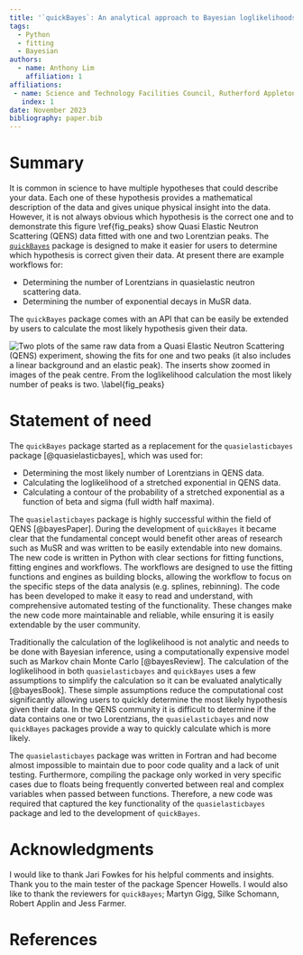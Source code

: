 ```yaml
---
title: '`quickBayes`: An analytical approach to Bayesian loglikelihoods'
tags:
  - Python
  - fitting
  - Bayesian
authors:
  - name: Anthony Lim
    affiliation: 1
affiliations:
 - name: Science and Technology Facilities Council, Rutherford Appleton Laboratory, Harwell Campus, Didcot, Oxfordshire, OX11 0QX
   index: 1
date: November 2023
bibliography: paper.bib
---
```


# Summary

It is common in science to have multiple hypotheses that could describe your data.
Each one of these hypothesis provides a mathematical description of the data and gives unique physical insight into the data.
However, it is not always obvious which hypothesis is the correct one and to demonstrate this figure \ref{fig_peaks} show Quasi Elastic Neutron Scattering (QENS) data fitted with one and two Lorentzian peaks.
The [`quickBayes`](https://quickbayes.readthedocs.io/en/latest/) package is designed to make it easier for users to determine which hypothesis is correct given their data.
At present there are example workflows for:

-	Determining the number of Lorentzians in quasielastic neutron scattering data.
-	Determining the number of exponential decays in MuSR data.

The `quickBayes` package comes with an API that can be easily be extended by users to calculate the most likely hypothesis given their data.

![ Two plots of the same raw data from a Quasi Elastic Neutron Scattering (QENS) experiment, showing the fits for one and two peaks (it also includes a linear background and an elastic peak).
The inserts show zoomed in images of the peak centre.
From the loglikelihood calculation the most likely number of peaks is two. \label{fig_peaks} ](figures/peaks.png)

# Statement of need

The `quickBayes` package started as a replacement for the `quasielasticbayes` package [@quasielasticbayes], which was used for:

- Determining the most likely number of Lorentzians in QENS data.
- Calculating the loglikelihood of a stretched exponential in QENS data.
- Calculating a contour of the probability of a stretched exponential as a function of beta and sigma (full width half maxima).

The `quasielasticbayes` package is highly successful within the field of QENS [@bayesPaper].
During the development of `quickBayes` it became clear that the fundamental concept would benefit other areas of research such as MuSR and was written to be easily extendable into new domains.
The new code is written in Python with clear sections for fitting functions, fitting engines and workflows.
The workflows are designed to use the fitting functions and engines as building blocks, allowing the workflow to focus on the specific steps of the data analysis (e.g. splines, rebinning).
The code has been developed to make it easy to read and understand, with comprehensive automated testing of the functionality.
These changes make the new code more maintainable and reliable, while ensuring it is easily extendable by the user community.

Traditionally the calculation of the loglikelihood is not analytic and needs to be done with Bayesian inference, using a computationally expensive model such as Markov chain Monte Carlo [@bayesReview].
The calculation of the loglikelihood in both `quasielasticbayes` and `quickBayes` uses a few assumptions to simplify the calculation so it can be evaluated analytically [@bayesBook].
These simple assumptions reduce the computational cost significantly allowing users to quickly determine the most likely hypothesis given their data.
In the QENS community it is difficult to determine if the data contains one or two Lorentzians, the `quasielasticbayes` and now `quickBayes` packages provide a way to quickly calculate which is more likely.

The `quasielasticbayes` package was written in Fortran and had become almost impossible to maintain due to poor code quality and a lack of unit testing.
Furthermore, compiling the package only worked in very specific cases due to floats being frequently converted between real and complex variables when passed between functions.
Therefore, a new code was required that captured the key functionality of the `quasielasticbayes` package and led to the development of `quickBayes`.


# Acknowledgments

I would like to thank Jari Fowkes for his helpful comments and insights.
Thank you to the main tester of the package Spencer Howells.
I would also like to thank the reviewers for `quickBayes`; Martyn Gigg, Silke Schomann, Robert Applin and Jess Farmer.  

# References
